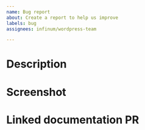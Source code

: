 ```yaml
---
name: Bug report
about: Create a report to help us improve
labels: bug
assignees: infinum/wordpress-team

---
```


# Description

<!--- Write in detail what you did and what issue did you fix with this PR. -->

# Screenshot

<!--- Show us what you did. -->

# Linked documentation PR

<!--- If this PR has documentation please put the link here. -->
